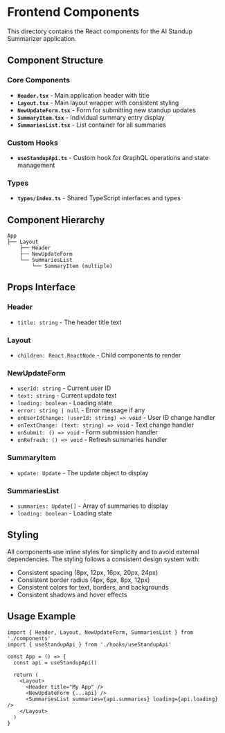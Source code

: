 # Frontend Components

This directory contains the React components for the AI Standup Summarizer application.

## Component Structure

### Core Components

- **`Header.tsx`** - Main application header with title
- **`Layout.tsx`** - Main layout wrapper with consistent styling
- **`NewUpdateForm.tsx`** - Form for submitting new standup updates
- **`SummaryItem.tsx`** - Individual summary entry display
- **`SummariesList.tsx`** - List container for all summaries

### Custom Hooks

- **`useStandupApi.ts`** - Custom hook for GraphQL operations and state management

### Types

- **`types/index.ts`** - Shared TypeScript interfaces and types

## Component Hierarchy

```
App
├── Layout
    ├── Header
    ├── NewUpdateForm
    └── SummariesList
        └── SummaryItem (multiple)
```

## Props Interface

### Header
- `title: string` - The header title text

### Layout
- `children: React.ReactNode` - Child components to render

### NewUpdateForm
- `userId: string` - Current user ID
- `text: string` - Current update text
- `loading: boolean` - Loading state
- `error: string | null` - Error message if any
- `onUserIdChange: (userId: string) => void` - User ID change handler
- `onTextChange: (text: string) => void` - Text change handler
- `onSubmit: () => void` - Form submission handler
- `onRefresh: () => void` - Refresh summaries handler

### SummaryItem
- `update: Update` - The update object to display

### SummariesList
- `summaries: Update[]` - Array of summaries to display
- `loading: boolean` - Loading state

## Styling

All components use inline styles for simplicity and to avoid external dependencies. The styling follows a consistent design system with:

- Consistent spacing (8px, 12px, 16px, 20px, 24px)
- Consistent border radius (4px, 6px, 8px, 12px)
- Consistent colors for text, borders, and backgrounds
- Consistent shadows and hover effects

## Usage Example

```tsx
import { Header, Layout, NewUpdateForm, SummariesList } from './components'
import { useStandupApi } from './hooks/useStandupApi'

const App = () => {
  const api = useStandupApi()
  
  return (
    <Layout>
      <Header title="My App" />
      <NewUpdateForm {...api} />
      <SummariesList summaries={api.summaries} loading={api.loading} />
    </Layout>
  )
}
```

